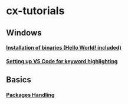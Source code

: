 # cx-tutorials

## Windows

#### [Installation of binaries (Hello World! included)](https://github.com/4rchim3d3s/cx-tutorials/blob/master/Windows/Installation.md)
#### [Setting up VS Code for keyword highlighting](https://github.com/4rchim3d3s/cx-tutorials/blob/master/Windows/VS%20Code%20Setup.md)

## Basics

#### [Packages Handling](https://github.com/4rchim3d3s/cx-tutorials/blob/master/Windows/packages.md)
